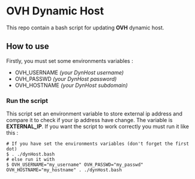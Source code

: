 # OVH Dynamic Host
This repo contain a bash script for updating **OVH** dynamic host.

## How to use
Firstly, you must set some environments variables :
- OVH_USERNAME *(your DynHost username)*
- OVH_PASSWD *(your DynHost password)*
- OVH_HOSTNAME *(your DynHost subdomain)*

### Run the script
This script set an environment variable to store external ip address and compare it to check if your ip address have change.
The variable is **EXTERNAL_IP**.
If you want the script to work correctly you must run it like this :

```
# If you have set the environments variables (don't forget the first dot)
$ . ./dynHost.bash
# else run it with
$ OVH_USERNAME="my_username" OVH_PASSWD="my_passwd" OVH_HOSTNAME="my_hostname" . ./dynHost.bash 
```